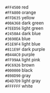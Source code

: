 `#FF4500` red\
`#FFA800` orange\
`#FFD635` yellow\
`#00A368` dark green\
`#7EED56` light green\
`#2450A4` dark blue\
`#3690EA` blue\
`#51E9F4` light blue\
`#811E9F` dark purple\
`#B44AC0` purple\
`#FF99AA` light pink\
`#9C6926` brown\
`#000000` black\
`#898D90` gray\
`#D4D7D9` light gray\
`#FFFFFF` white
